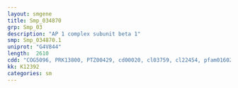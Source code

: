 ```yaml
---
layout: smgene
title: Smp_034870
grp: Smp_03
description: "AP 1 complex subunit beta 1"
smp: Smp_034870.1
uniprot: "G4V844"
length:  2610
cdd: "COG5096, PRK13800, PTZ00429, cd00020, cl03759, cl22454, pfam01602, pfam02883, smart00809"
kk: K12392
categories: sm
---
```

